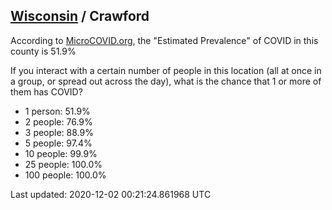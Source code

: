 
## [Wisconsin](/united-states/wisconsin) / Crawford

According to [MicroCOVID.org](http://microcovid.org),
the "Estimated Prevalence" of COVID in this county is 51.9%

If you interact with a certain number of people in this location
(all at once in a group, or spread out across the day), what is the chance that
1 or more of them has COVID?

- 1 person: 51.9%
- 2 people: 76.9%
- 3 people: 88.9%
- 5 people: 97.4%
- 10 people: 99.9%
- 25 people: 100.0%
- 100 people: 100.0%

Last updated: 2020-12-02 00:21:24.861968 UTC
